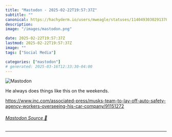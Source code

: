 ```yaml
---
title: "Mastodon - 2025-02-22T19:57:37Z"
subtitle: ""
canonical: https://hachyderm.io/users/mweagle/statuses/114049303029137816
description:
image: "/images/mastodon.png"

date: 2025-02-22T19:57:37Z
lastmod: 2025-02-22T19:57:37Z
image: ""
tags: ["Social Media"]

categories: ["mastodon"]
# generated: 2025-03-16T12:33:30-04:00
---
```

![Mastodon](/images/mastodon.png)

<p>He always does things like this on the weekends. </p><p><a href="https://www.inc.com/associated-press/musks-team-to-lay-off-auto-safety-agency-workers-overseeing-his-car-company/91151272" target="_blank" rel="nofollow noopener noreferrer" translate="no"><span class="invisible">https://www.</span><span class="ellipsis">inc.com/associated-press/musks</span><span class="invisible">-team-to-lay-off-auto-safety-agency-workers-overseeing-his-car-company/91151272</span></a></p>


###### [Mastodon Source 🐘](https://hachyderm.io/@mweagle/114049303029137816)

___
